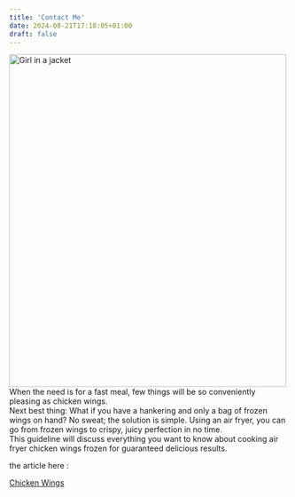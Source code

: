 ```yaml
---
title: 'Contact Me'
date: 2024-08-21T17:18:05+01:00
draft: false
---
```


<img src="https://airfryerwonder.com/wp-content/uploads/2024/08/969629_a-lady-cooking-chicken-wings-frozen-in-air-fryer-_xl-1024-v1-0.png" alt="Girl in a jacket" width="500" height="600">
<br>
When the need is for a fast meal, few things will be so conveniently pleasing as chicken wings. <br> Next best thing: What if you have a hankering and only a bag of frozen wings on hand? No sweat; the solution is simple. Using an air fryer, you can go from frozen wings to crispy, juicy perfection in no time. <br>This guideline will discuss everything you want to know about cooking air fryer chicken wings frozen for guaranteed delicious results.
<p>the article here :</p>
<p>  <a href="https://airfryerwonder.com/air-fryer-chicken-wings-frozen/">Chicken Wings</a>
</p>
